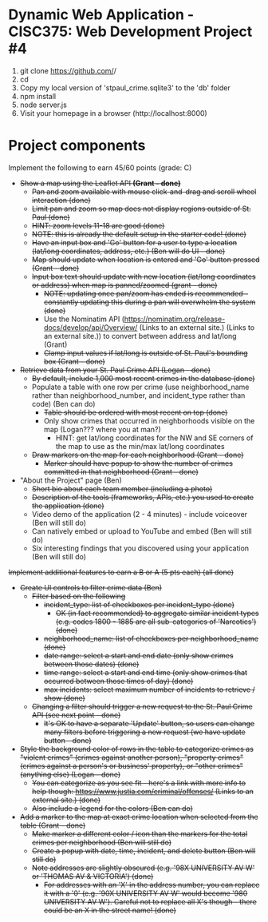 # Dynamic Web Application - CISC375: Web Development Project #4

1. git clone https://github.com/<user>/<project>
2. cd <project>
3. Copy my local version of 'stpaul_crime.sqlite3' to the 'db' folder
4. npm install
5. node server.js
6. Visit your homepage in a browser (http://localhost:8000)

# Project components
Implement the following to earn 45/60 points (grade: C)

- ~~Show a map using the Leaflet API **(Grant - done)**~~
  - ~~Pan and zoom available with mouse click-and-drag and scroll wheel interaction (done)~~
  - ~~Limit pan and zoom so map does not display regions outside of St. Paul (done)~~
  - ~~HINT: zoom levels 11-18 are good (done)~~
  - ~~NOTE: this is already the default setup in the starter code! (done)~~
  - ~~Have an input box and 'Go' button for a user to type a location (lat/long coordinates, address, etc.) (Ben will do UI - done)~~
  - ~~Map should update when location is entered and 'Go' button pressed (Grant - done)~~
  - ~~Input box text should update with new location (lat/long coordinates or address) when map is panned/zoomed (grant - done)~~
    - ~~NOTE: updating once pan/zoom has ended is recommended - constantly updating this during a pan will overwhelm the system (done)~~
    - Use the Nominatim API (https://nominatim.org/release-docs/develop/api/Overview/ (Links to an external site.) (Links to an external site.)) to convert between address and lat/long (Grant)
    - ~~Clamp input values if lat/long is outside of St. Paul's bounding box (Grant - done)~~
- ~~Retrieve data from your St. Paul Crime API (Logan - done)~~
  - ~~By default, include 1,000 most recent crimes in the database (done)~~
  - Populate a table with one row per crime (use neighborhood_name rather than neighborhood_number, and incident_type rather than code) (Ben can do)
    - ~~Table should be ordered with most recent on top (done)~~
    - Only show crimes that occurred in neighborhoods visible on the map (Logan??? where you at man?)
      - HINT: get lat/long coordinates for the NW and SE corners of the map to use as the min/max lat/long coordinates
  - ~~Draw markers on the map for each neighborhood (Grant - done)~~
    - ~~Marker should have popup to show the number of crimes committed in that neighborhood (Grant - done)~~
- "About the Project" page (Ben)
  - ~~Short bio about each team member (including a photo)~~
  - ~~Description of the tools (frameworks, APIs, etc.) you used to create the application (done)~~
  - Video demo of the application (2 - 4 minutes) - include voiceover (Ben will still do)
  - Can natively embed or upload to YouTube and embed (Ben will still do)
  - Six interesting findings that you discovered using your application (Ben will still do)

~~Implement additional features to earn a B or A (5 pts each) (all done)~~

- ~~Create UI controls to filter crime data (Ben)~~
  - ~~Filter based on the following~~
    - ~~incident_type: list of checkboxes per incident_type (done)~~
      - ~~OK (in fact recommended) to aggregate similar incident types (e.g. codes 1800 - 1885 are all sub-categories of 'Narcotics') (done)~~
    - ~~neighborhood_name: list of checkboxes per neighborhood_name (done)~~
    - ~~date range: select a start and end date (only show crimes between those dates) (done)~~
    - ~~time range: select a start and end time (only show crimes that occurred between those times of day) (done)~~
    - ~~max incidents: select maximum number of incidents to retrieve / show (done)~~
  - ~~Changing a filter should trigger a new request to the St. Paul Crime API (see next point - done)~~
    - ~~It's OK to have a separate 'Update' button, so users can change many filters before triggering a new request (we have update button - done)~~
- ~~Style the background color of rows in the table to categorize crimes as "violent crimes" (crimes against another person), "property crimes" (crimes against a person's or business' property), or "other crimes" (anything else) (Logan - done)~~
  - ~~You can categorize as you see fit - here's a link with more info to help though: https://www.justia.com/criminal/offenses/ (Links to an external site.) (done)~~
  - ~~Also include a legend for the colors (Ben can do)~~
- ~~Add a marker to the map at exact crime location when selected from the table (Grant - done)~~
  - ~~Make marker a different color / icon than the markers for the total crimes per neighborhood (Ben will still do)~~
  - ~~Create a popup with date, time, incident, and delete button (Ben will still do)~~
  - ~~Note addresses are slightly obscured (e.g. '98X UNIVERSITY AV W' or 'THOMAS AV & VICTORIA') (done)~~
    - ~~For addresses with an 'X' in the address number, you can replace it with a '0' (e.g. '90X UNIVERSITY AV W' would become '980 UNIVERSITY AV W'). Careful not to replace all X's though - there could be an X in the street name! (done)~~
    
